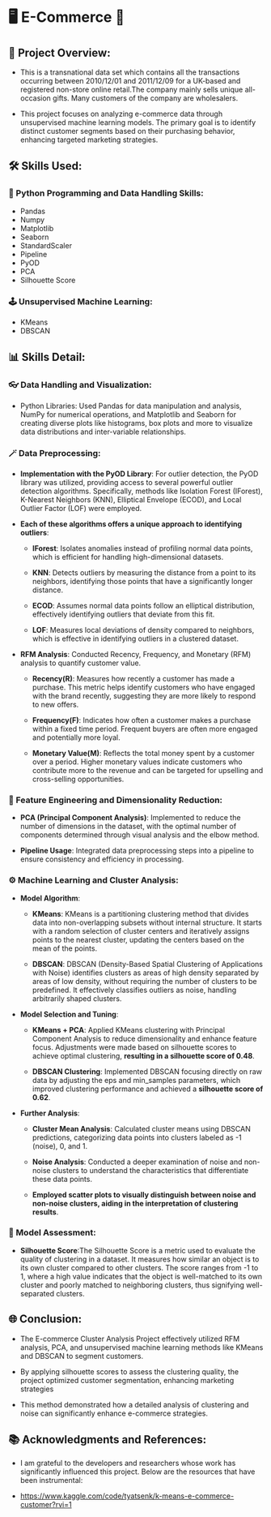 # 🖥️ E-Commerce 💼 #

## 📘 Project Overview:
 * This is a transnational data set which contains all the transactions occurring between 2010/12/01 and 2011/12/09 for a UK-based and registered non-store online retail.The company mainly sells unique all-occasion gifts. Many customers of the company are wholesalers.
   
 * This project focuses on analyzing e-commerce data through unsupervised machine learning models. The primary goal is to identify distinct customer segments based on their purchasing behavior, enhancing targeted marketing strategies.

## 🛠️ Skills Used:
### 🐍 Python Programming and Data Handling Skills:
* Pandas
* Numpy
* Matplotlib
* Seaborn
* StandardScaler
* Pipeline
* PyOD
* PCA
* Silhouette Score
### 🕹️ Unsupervised Machine Learning:
* KMeans 
* DBSCAN

## 📊 Skills Detail:
### 👓 Data Handling and Visualization:
* Python Libraries: Used Pandas for data manipulation and analysis, NumPy for numerical operations, and Matplotlib and Seaborn for creating diverse plots like histograms, box plots and more  to visualize data distributions and inter-variable relationships.

### 🪄 Data Preprocessing:  
 - **Implementation with the PyOD Library**: For outlier detection, the PyOD library was utilized, providing access to several powerful outlier detection algorithms. Specifically, methods like Isolation Forest (IForest), K-Nearest Neighbors (KNN), Elliptical Envelope (ECOD), and Local Outlier Factor (LOF) were employed.
   
  - **Each of these algorithms offers a unique approach to identifying outliers**:
    - **IForest**: Isolates anomalies instead of profiling normal data points, which is efficient for handling high-dimensional datasets.
      
    - **KNN**: Detects outliers by measuring the distance from a point to its neighbors, identifying those points that have a significantly longer distance.
     
    - **ECOD**: Assumes normal data points follow an elliptical distribution, effectively identifying outliers that deviate from this fit.
      
    - **LOF**: Measures local deviations of density compared to neighbors, which is effective in identifying outliers in a clustered dataset.
       
 - **RFM Analysis**: Conducted Recency, Frequency, and Monetary (RFM) analysis to quantify customer value.
    - **Recency(R)**: Measures how recently a customer has made a purchase. This metric helps identify customers who have engaged with the brand recently, suggesting they are more likely to respond to 
                      new offers.

    - **Frequency(F)**: Indicates how often a customer makes a purchase within a fixed time period. Frequent buyers are often more engaged and potentially more loyal.
  
    - **Monetary Value(M)**: Reflects the total money spent by a customer over a period. Higher monetary values indicate customers who contribute more to the revenue and can be targeted for upselling                                 and cross-selling opportunities.

### 🔬 Feature Engineering and Dimensionality Reduction:
  - **PCA (Principal Component Analysis)**: Implemented to reduce the number of dimensions in the dataset, with the optimal number of components determined through visual analysis and the elbow method.

  - **Pipeline Usage**: Integrated data preprocessing steps into a pipeline to ensure consistency and efficiency in processing.

### ⚙️ Machine Learning and Cluster Analysis:
  - **Model Algorithm**:
    - **KMeans**: KMeans is a partitioning clustering method that divides data into non-overlapping subsets without internal structure. It starts with a random selection of cluster centers and         iteratively assigns points to the nearest cluster, updating the centers based on the mean of the points.

    - **DBSCAN**: DBSCAN (Density-Based Spatial Clustering of Applications with Noise) identifies clusters as areas of high density separated by areas of low density, without requiring the number of clusters to be predefined. It effectively classifies outliers as noise, handling arbitrarily shaped clusters.
   
  - **Model Selection and Tuning**:
    - **KMeans + PCA**: Applied KMeans clustering with Principal Component Analysis to reduce dimensionality and enhance feature focus. Adjustments were made based on silhouette scores to achieve optimal clustering, **resulting in a silhouette score of 0.48**.
   
    - **DBSCAN Clustering**: Implemented DBSCAN focusing directly on raw data by adjusting the eps and min_samples parameters, which improved clustering performance and achieved a **silhouette score of 0.62**.
   
  - **Further Analysis**:
    - **Cluster Mean Analysis**: Calculated cluster means using DBSCAN predictions, categorizing data points into clusters labeled as -1 (noise), 0, and 1.

    - **Noise Analysis**: Conducted a deeper examination of noise and non-noise clusters to understand the characteristics that differentiate these data points.
      
    - **Employed scatter plots to visually distinguish between noise and non-noise clusters, aiding in the interpretation of clustering results**.

### 📏 Model Assessment:
  - **Silhouette Score**:The Silhouette Score is a metric used to evaluate the quality of clustering in a dataset. It measures how similar an object is to its own cluster compared to other clusters. The score ranges from -1 to 1, where a high value indicates that the object is well-matched to its own cluster and poorly matched to neighboring clusters, thus signifying well-separated clusters.

## 🌐 Conclusion:
* The E-commerce Cluster Analysis Project effectively utilized RFM analysis, PCA, and unsupervised machine learning methods like KMeans and DBSCAN to segment customers.
  
* By applying silhouette scores to assess the clustering quality, the project optimized customer segmentation, enhancing marketing strategies
  
* This method demonstrated how a detailed analysis of clustering and noise can significantly enhance e-commerce strategies.

## 📚 Acknowledgments and References:
* I am grateful to the developers and researchers whose work has significantly influenced this project. Below are the resources that have been instrumental:
  
* https://www.kaggle.com/code/tyatsenk/k-means-e-commerce-customer?rvi=1






